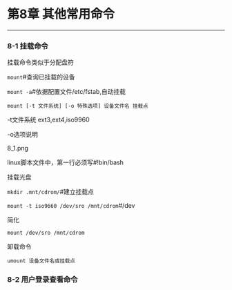 # 第8章 其他常用命令
---

### 8-1 挂载命令

挂载命令类似于分配盘符

```mount```#查询已挂载的设备

```mount -a```#依据配置文件/etc/fstab,自动挂载

```mount [-t 文件系统] [-o 特殊选项] 设备文件名 挂载点```

-t文件系统 ext3,ext4,iso9960

-o选项说明

<a src="https://github.com/RyW90/Linux_Commands/blob/master/8_1.png?raw=true">8_1.png</a>

linux脚本文件中，第一行必须写#!bin/bash



挂载光盘

```mkdir .mnt/cdrom/```#建立挂载点

```mount -t iso9660 /dev/sro /mnt/cdrom```#/dev

简化

```mount /dev/sro /mnt/cdrom```

卸载命令

```umount 设备文件名或挂载点```

### 8-2 用户登录查看命令

